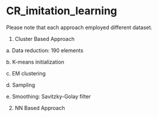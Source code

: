 # CR_imitation_learning
Please note that each approach employed different dataset.

1. Cluster Based Approach

a. Data reduction: 190 elements

b. K-means initialization

c. EM clustering

d. Sampling

e. Smoothing: Savitzky-Golay filter

2. NN Based Approach
